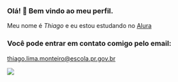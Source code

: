 ### Olá! 👋 Bem vindo ao meu perfil. 

   Meu nome é _Thiago_ e eu estou estudando no [Alura](https://www.alura.com.br)

### Você pode entrar em contato comigo pelo email: ###
thiago.lima.monteiro@escola.pr.gov.br

![](https://media.tenor.com/bK0I30MqeIMAAAAj/funny-owl-funny.gif)
